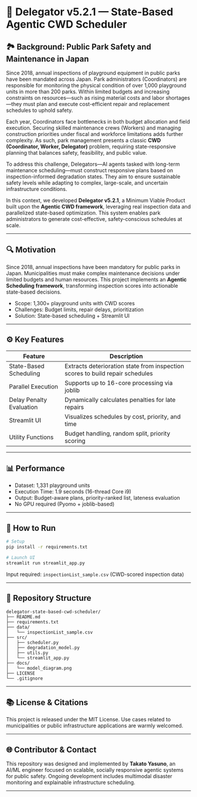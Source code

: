 # 🧠 Delegator v5.2.1 — State-Based Agentic CWD Scheduler

## 🏞 Background: Public Park Safety and Maintenance in Japan

Since 2018, annual inspections of playground equipment in public parks have been mandated across Japan. Park administrators (Coordinators) are responsible for monitoring the physical condition of over 1,000 playground units in more than 200 parks. Within limited budgets and increasing constraints on resources—such as rising material costs and labor shortages—they must plan and execute cost-efficient repair and replacement schedules to uphold safety.

Each year, Coordinators face bottlenecks in both budget allocation and field execution. Securing skilled maintenance crews (Workers) and managing construction priorities under fiscal and workforce limitations adds further complexity. As such, park management presents a classic **CWD (Coordinator, Worker, Delegator)** problem, requiring state-responsive planning that balances safety, feasibility, and public value.

To address this challenge, Delegators—AI agents tasked with long-term maintenance scheduling—must construct responsive plans based on inspection-informed degradation states. They aim to ensure sustainable safety levels while adapting to complex, large-scale, and uncertain infrastructure conditions.

In this context, we developed **Delegator v5.2.1**, a Minimum Viable Product built upon the **Agentic CWD framework**, leveraging real inspection data and parallelized state-based optimization. This system enables park administrators to generate cost-effective, safety-conscious schedules at scale.

---

## 🔍 Motivation
Since 2018, annual inspections have been mandatory for public parks in Japan. Municipalities must make complex maintenance decisions under limited budgets and human resources. This project implements an **Agentic Scheduling framework**, transforming inspection scores into actionable state-based decisions.

- Scope: 1,300+ playground units with CWD scores
- Challenges: Budget limits, repair delays, prioritization
- Solution: State-based scheduling + Streamlit UI

---

## ⚙️ Key Features

| Feature                         | Description                                                                 |
|--------------------------------|-----------------------------------------------------------------------------|
| State-Based Scheduling         | Extracts deterioration state from inspection scores to build repair schedules |
| Parallel Execution             | Supports up to 16-core processing via joblib                                 |
| Delay Penalty Evaluation       | Dynamically calculates penalties for late repairs                            |
| Streamlit UI                   | Visualizes schedules by cost, priority, and time                            |
| Utility Functions              | Budget handling, random split, priority scoring                             |

---

## 📊 Performance

- Dataset: 1,331 playground units
- Execution Time: 1.9 seconds (16-thread Core i9)
- Output: Budget-aware plans, priority-ranked list, lateness evaluation
- No GPU required (Pyomo + joblib-based)

---

## 🚀 How to Run

```bash
# Setup
pip install -r requirements.txt

# Launch UI
streamlit run streamlit_app.py
```

Input required: `inspectionList_sample.csv` (CWD-scored inspection data)

---

## 📁 Repository Structure

```
delegator-state-based-cwd-scheduler/
├── README.md
├── requirements.txt
├── data/
│   └── inspectionList_sample.csv
├── src/
│   ├── scheduler.py
│   ├── degradation_model.py
│   ├── utils.py
│   └── streamlit_app.py
├── docs/
│   └── model_diagram.png
├── LICENSE
└── .gitignore
```

---

## 📚 License & Citations

This project is released under the MIT License. Use cases related to municipalities or public infrastructure applications are warmly welcomed.

---

## 🌐 Contributor & Contact

This repository was designed and implemented by **Takato Yasuno**, an AI/ML engineer focused on scalable, socially responsive agentic systems for public safety. Ongoing development includes multimodal disaster monitoring and explainable infrastructure scheduling.

---
